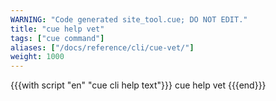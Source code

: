 ```yaml
---
WARNING: "Code generated site_tool.cue; DO NOT EDIT."
title: "cue help vet"
tags: ["cue command"]
aliases: ["/docs/reference/cli/cue-vet/"]
weight: 1000
---
```


{{{with script "en" "cue cli help text"}}}
cue help vet
{{{end}}}
